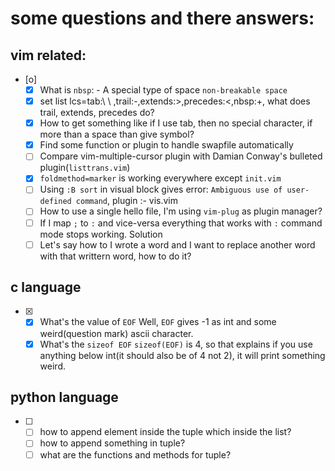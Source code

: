 # some questions and there answers:

## vim related:

* [o]
	* [X] What is `nbsp`: - A special type of space `non-breakable space`
	* [X] set list lcs=tab:\ \ ,trail:-,extends:>,precedes:<,nbsp:+, what does trail, extends, precedes do?
	* [X] How to get something like if I use tab, then no special character, if more than a space than give symbol?
	* [X] Find some function or plugin to handle swapfile automatically
	* [ ] Compare vim-multiple-cursor plugin with Damian Conway's bulleted plugin(`listtrans.vim`)
	* [X] `foldmethod=marker` is working everywhere except `init.vim`
	* [ ] Using `:B sort` in visual block gives error: `Ambiguous use of user-defined command`, plugin :- vis.vim
	* [ ] How to use a single hello file, I'm using `vim-plug` as plugin manager?
	* [ ] If I map `;` to `:` and vice-versa everything that works with `:` command mode stops working. Solution
	* [ ] Let's say how to I wrote a word and I want to replace another word with that writtern word, how to do it?

## c language

* [X]
	* [X] What's the value of `EOF`
		Well, `EOF` gives -1 as int and some weird(question mark) ascii character.
	* [X] What's the `sizeof EOF`
		`sizeof(EOF)` is 4, so that explains if you use anything below int(it should also be of 4 not 2), it will print something weird.

## python language
* [ ]
	* [ ] how to append element inside the tuple which inside the list?
	* [ ] how to append something in tuple?
	* [ ] what are the functions and methods for tuple?
